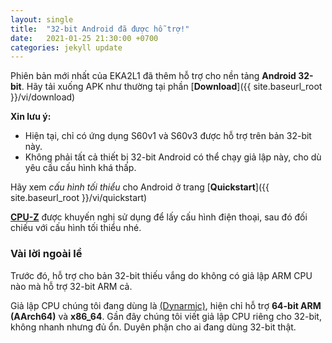 ```yaml
---
layout: single
title:  "32-bit Android đã được hỗ trợ!"
date:   2021-01-25 21:30:00 +0700
categories: jekyll update
---
```


Phiên bản mới nhất của EKA2L1 đã thêm hỗ trợ cho nền tảng **Android 32-bit**. Hãy tải xuống APK như thường tại phần [**Download**]({{ site.baseurl_root }}/vi/download)

**Xin lưu ý:**
- Hiện tại, chỉ có ứng dụng S60v1 và S60v3 được hỗ trợ trên bản 32-bit này.
- Không phải tất cả thiết bị 32-bit Android có thể chạy giả lập này, cho dù yêu cầu cấu hình khá thấp.

Hãy xem *cấu hình tối thiểu* cho Android ở trang [**Quickstart**]({{ site.baseurl_root }}/vi/quickstart)

[**CPU-Z**]((https://play.google.com/store/apps/details?id=com.cpuid.cpu_z)) được khuyến nghị sử dụng để lấy cấu hình điện thoại, sau đó đối chiếu với cấu hình tối thiểu nhé.

### Vài lời ngoài lề

Trước đó, hỗ trợ cho bản 32-bit thiếu vắng do không có giả lập ARM CPU nào mà hỗ trợ 32-bit ARM cả.

Giả lập CPU chúng tôi đang dùng là [(Dynarmic)](https://github.com/MerryMage/Dynarmic), hiện chỉ hỗ trợ **64-bit ARM (AArch64)** và **x86_64**.
Gần đây chúng tôi viết giả lập CPU riêng cho 32-bit, không nhanh nhưng đủ ổn. Duyên phận cho ai đang dùng 32-bit thật.